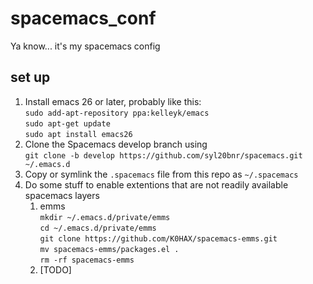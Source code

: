 # spacemacs_conf
Ya know... it's my spacemacs config
## set up
1. Install emacs 26 or later, probably like this:  
`sudo add-apt-repository ppa:kelleyk/emacs`  
`sudo apt-get update`  
`sudo apt install emacs26`
1. Clone the Spacemacs develop branch using  
`git clone -b develop https://github.com/syl20bnr/spacemacs.git ~/.emacs.d`
1. Copy or symlink the `.spacemacs` file from this repo as `~/.spacemacs`
1. Do some stuff to enable extentions that are not readily available spacemacs layers
    1. emms  
    `mkdir ~/.emacs.d/private/emms`  
    `cd ~/.emacs.d/private/emms`  
    `git clone https://github.com/K0HAX/spacemacs-emms.git`  
    `mv spacemacs-emms/packages.el .`  
    `rm -rf spacemacs-emms`  
    1. [TODO]
